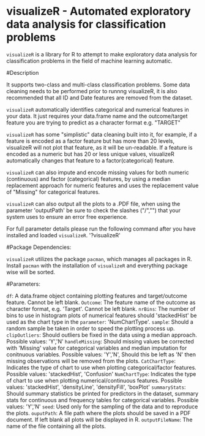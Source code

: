 # visualizeR - Automated exploratory data analysis for classification problems

`visualizeR` is a library for R to attempt to make exploratory data analysis for classification problems in the field of machine learning automatic.

#Description

It supports two-class and multi-class classification problems. Some data cleaning needs to be performed prior to runnng visualizeR, it is also recommended that all ID and Date features are removed from the dataset. 

`visualizeR` automatically identifies categorical and numerical features in your data. It just requires your data.frame name and the outcome/target feature you are trying to predict as a character format e.g. "TARGET"

`visualizeR` has some "simplistic" data cleaning built into it, for example, if a feature is encoded as a factor feature but has more than 20 levels, visualizeR will not plot that feature, as it will be un-readable. If a feature is encoded as a numeric but has 20 or less unique values, visualizeR automatically changes that feature to a factor(categorical) feature.

`visualizeR` can also impute and encode missing values for both numeric (continuous) and factor (categorical) features, by using a median replacement approach for numeric features and uses the replacement value of "Missing" for categorical features.

`visualizeR` can also output all the plots to a .PDF file, when using the parameter 'outputPath' be sure to check the slashes ("/","\") that your system uses to ensure an error free experience.

For full parameter details please run the following command after you have installed and loaded `visualizeR`. '?visualizeR'

#Package Dependencies:

`visualizeR` utilizes the package `pacman`, which manages all packages in R. Install `pacman` with the installation of `visualizeR` and everything package wise will be sorted.

#Parameters:

`df`: A data.frame object containing plotting features and target/outcome feature. Cannot be left blank.
`Outcome`: The feature name of the outcome as character format, e.g. 'Target'. Cannot be left blank.
`nrBins`: The number of bins to use in histogram plots of numerical features should 'stackedHist' be used as the chart type in the `parameter`: 'NumChartType'.
`sample`: Should a random sample be taken in order to speed the plotting process up.
`clipOutliers`: Should outliers be fixed in the data using a median approach. Possible values: 'Y','N'
`handleMissing`: Should missing values be corrected with 'Missing' value for categorical variables and median imputation for conitnuous variables. Possible values: 'Y','N', Should this be left as 'N' then missing observations will be removed from the plots.
`CatChartType`: Indicates the type of chart to use when plotting categorical/factor features. Possible values: 'stackedHist', 'Confusion'
`NumChartType`: Indicates the type of chart to use when plotting numerical/continuous features. Possible values: 'stackedHist', 'densityLine', 'densityFill', 'boxPlot'
`summaryStats`: Should summary statistics be printed for predictors in the dataset, summary stats for continuous and frequency tables for categorical variables. Possible values: 'Y','N'
`seed`: Used only for the sampling of the data and to reproduce the plots.
`ouputPath`: A file path where the plots should be saved in a PDF document. If left blank all plots will be displayed in R.
`outputFileName`: The name of the file containing all the plots.

